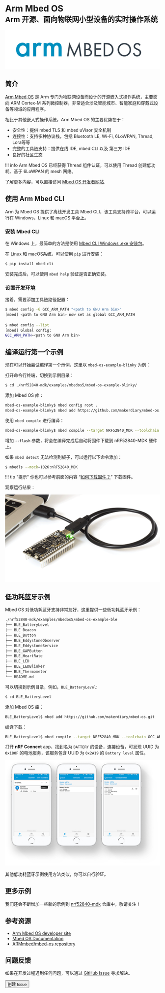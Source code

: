 # Arm Mbed OS <br><small>Arm 开源、面向物联网小型设备的实时操作系统</small>

[![](../../mbedos/images/mbedos-logo.png)](https://www.mbed.com/en/platform/mbed-os/)

## 简介

[Arm Mbed OS](https://www.mbed.com/) 是 Arm 专门为物联网设备而设计的开源嵌入式操作系统，主要面向 ARM Cortex-M 系列微控制器，非常适合涉及智能城市、智能家庭和穿戴式设备等领域的应用程序。

相比于其他嵌入式操作系统，Arm Mbed OS 的主要优势在于：

* 安全性：提供 mbed TLS 和 mbed uVisor 安全机制
* 连接性：支持多种协议栈，包括 Bluetooth LE, Wi-Fi, 6LoWPAN, Thread, Lora等等
* 完整的工具链支持：提供在线 IDE, mbed CLI 以及 第三方 IDE
* 良好的社区生态

!!! info
	Arm Mbed OS 已经获得 Thread 组件认证，可以使用 Thread 创建低功耗、基于 6LoWPAN 的 mesh 网络。

了解更多内容，可以直接访问 [Mbed OS 开发者网站](https://os.mbed.com/).

## 使用 Arm Mbed CLI

Arm 为 Mbed OS 提供了离线开发工具 Mbed CLI，该工具支持跨平台，可以运行在 Windows，Linux 和 macOS 平台上。

### 安装 Mbed CLI

在 Windows 上，最简单的方法是使用 [Mbed CLI Windows .exe 安装包](https://mbed-media.mbed.com/filer_public/50/38/5038849b-16a8-42f3-be7a-43d98c7a3af3/mbed_installer_v043.exe)。

在 Linux 和 macOS系统，可以使用 `pip` 进行安装：

``` sh
$ pip install mbed-cli
```

安装完成后，可以使用 `mbed help` 验证是否正确安装。

### 设置开发环境

接着，需要添加工具链路径配置：

``` sh
$ mbed config -G GCC_ARM_PATH "<path to GNU Arm bin>"
[mbed] <path to GNU Arm bin> now set as global GCC_ARM_PATH

$ mbed config --list
[mbed] Global config:
GCC_ARM_PATH=<path to GNU Arm bin>
```

## 编译运行第一个示例

现在可以开始尝试编译第一个示例，这里以 `mbed-os-example-blinky` 为例：

打开命令行终端，切换到示例目录：

``` sh
$ cd ./nrf52840-mdk/examples/mbedos5/mbed-os-example-blinky/
```

添加 Mbed OS 库：

``` sh
mbed-os-example-blinky$ mbed config root .
mbed-os-example-blinky$ mbed add https://github.com/makerdiary/mbed-os.git
```

使用 `mbed compile` 进行编译：

``` sh
mbed-os-example-blinky$ mbed compile --target NRF52840_MDK --toolchain GCC_ARM --flash
``` 

增加 `--flash` 参数，将会在编译完成后自动将固件下载到 nRF52840-MDK 硬件上。

如果 `mbed detect` 无法检测到板子，可以运行以下命令添加：

``` sh
$ mbedls --mock=1026:nRF52840_MDK
```

!!! tip "提示"
    你也可以参考前面的内容 “[如何下载固件？](../getting-started/#_3)” 下载固件。

观察运行结果：

![](../../mbedos/images/mbed_os_example_blinky_demo.gif)

## 低功耗蓝牙示例

Mbed OS 对低功耗蓝牙支持非常友好，这里提供一些低功耗蓝牙示例：

``` sh
./nrf52840-mdk/examples/mbedos5/mbed-os-example-ble
├── BLE_BatteryLevel
├── BLE_Beacon
├── BLE_Button
├── BLE_EddystoneObserver
├── BLE_EddystoneService
├── BLE_GAPButton
├── BLE_HeartRate
├── BLE_LED
├── BLE_LEDBlinker
├── BLE_Thermometer
└── README.md
```

可以切换到示例目录，例如，`BLE_BatteryLevel`:

``` sh
$ cd BLE_BatteryLevel
```

添加 Mbed OS 库：

``` sh
BLE_BatteryLevel$ mbed add https://github.com/makerdiary/mbed-os.git
```

编译下载：

``` sh
BLE_BatteryLevel$ mbed compile --target NRF52840_MDK --toolchain GCC_ARM --flash
```

打开 **nRF Connect** app，找到名为 `BATTERY` 的设备，连接设备，可发现 UUID 为 `0x180F` 的电池服务，该服务包含 UUID 为 `0x2A19` 的 `Battery level` 属性。

[![](../../mbedos/images/mbed-os-example-ble-battery.jpg)](../../mbedos/images/mbed-os-example-ble-battery.jpg)

其他低功耗蓝牙示例使用方法类似，你可以自行验证。

## 更多示例

我们还会不断增加一些新的示例到 [nrf52840-mdk](https://github.com/makerdiary/nrf52840-mdk) 仓库中，敬请关注！

## 参考资源

* [Arm Mbed OS developer site](https://os.mbed.com/)
* [Mbed OS Documentation](https://os.mbed.com/docs/)
* [ARMmbed/mbed-os repository](https://github.com/ARMmbed/mbed-os)

## 问题反馈

如果在开发过程遇到任何问题，可以通过 [GitHub Issue](https://github.com/makerdiary/nrf52840-mdk/issues) 寻求解决。

<a href="https://github.com/makerdiary/nrf52840-mdk/issues/new"><button data-md-color-primary="marsala"><i class="fa fa-github"></i> 创建 Issue</button></a>



